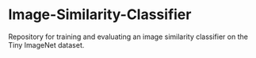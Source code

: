 # Image-Similarity-Classifier
Repository for training and evaluating an image similarity classifier on the Tiny ImageNet dataset. 
